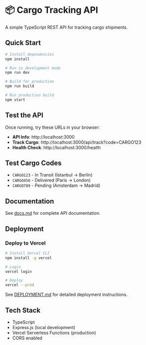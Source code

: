 # 📦 Cargo Tracking API

A simple TypeScript REST API for tracking cargo shipments.

## Quick Start

```bash
# Install dependencies
npm install

# Run in development mode
npm run dev

# Build for production
npm run build

# Run production build
npm start
```

## Test the API

Once running, try these URLs in your browser:

- **API Info**: http://localhost:3000
- **Track Cargo**: http://localhost:3000/api/track?code=CARGO123
- **Health Check**: http://localhost:3000/health

## Test Cargo Codes

- `CARGO123` - In Transit (Istanbul → Berlin)
- `CARGO456` - Delivered (Paris → London)
- `CARGO789` - Pending (Amsterdam → Madrid)

## Documentation

See [docs.md](./docs.md) for complete API documentation.

## Deployment

### Deploy to Vercel

```bash
# Install Vercel CLI
npm install -g vercel

# Login
vercel login

# Deploy
vercel --prod
```

See [DEPLOYMENT.md](./DEPLOYMENT.md) for detailed deployment instructions.

## Tech Stack

- TypeScript
- Express.js (local development)
- Vercel Serverless Functions (production)
- CORS enabled

